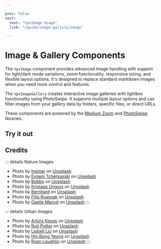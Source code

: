 ```yaml
---

prev: false
next:
  text: "VpvImage Usage"
  link: "/guide/image-gallery/image"

---
```


# Image & Gallery Components

The `VpvImage` component provides advanced image handling with support for light/dark mode variations, zoom functionality, responsive sizing, and flexible layout options. It's designed to replace standard markdown images when you need more control and features.

The `VpvImageGallery` creates interactive image galleries with lightbox functionality using PhotoSwipe. It supports multiple layout options and can filter images from your gallery data by folders, specific files, or direct URLs.

These components are powered by the [Medium Zoom](https://github.com/francoischalifour/medium-zoom) and [PhotoSwipe](https://github.com/dimsemenov/PhotoSwipe) libraries.

## Try it out

<VpvImageGallery
    headerTitle="Demo of VpvImageGallery"
    headerSubtitle="This is a demo of the VpvImageGallery component"
    headerDate="2025-10-01"
    :folders="['/gallery/nature', '/gallery/urban']"
/>

## Credits

::: details Nature Images

- Photo by <a href="https://unsplash.com/@foggyscenery?utm_source=unsplash&utm_medium=referral&utm_content=creditCopyText">Ingmar</a> on <a href="https://unsplash.com/photos/a-red-mushroom-with-white-spots-in-a-forest-1lXWi3blBmI?utm_source=unsplash&utm_medium=referral&utm_content=creditCopyText">Unsplash</a>
- Photo by <a href="https://unsplash.com/@evgenit?utm_source=unsplash&utm_medium=referral&utm_content=creditCopyText">Evgeni Tcherkasski</a> on <a href="https://unsplash.com/photos/waterfall-cascading-down-mossy-rocks-in-a-lush-forest-4I12DYcs0tc?utm_source=unsplash&utm_medium=referral&utm_content=creditCopyText">Unsplash</a>
- Photo by <a href="https://unsplash.com/@thapapawan?utm_source=unsplash&utm_medium=referral&utm_content=creditCopyText">Bobby</a> on <a href="https://unsplash.com/photos/abstract-pattern-of-blue-and-white-textures-oeMBcVDmCY8?utm_source=unsplash&utm_medium=referral&utm_content=creditCopyText">Unsplash</a>
- Photo by <a href="https://unsplash.com/@kristapsungurs?utm_source=unsplash&utm_medium=referral&utm_content=creditCopyText">Kristaps Ungurs</a> on <a href="https://unsplash.com/photos/autumn-trees-line-a-winding-country-road-from-above-Tl_P1oW69HE?utm_source=unsplash&utm_medium=referral&utm_content=creditCopyText">Unsplash</a>
- Photo by <a href="https://unsplash.com/@bernhardbar?utm_source=unsplash&utm_medium=referral&utm_content=creditCopyText">Bernhard</a> on <a href="https://unsplash.com/photos/a-river-surrounded-by-snow-covered-trees-and-mountains-oTBY78rZcEU?utm_source=unsplash&utm_medium=referral&utm_content=creditCopyText">Unsplash</a>
- Photo by <a href="https://unsplash.com/@filipkvasnak?utm_source=unsplash&utm_medium=referral&utm_content=creditCopyText">Filip Kvasnak</a> on <a href="https://unsplash.com/photos/a-black-and-white-photo-of-a-mountain-range-2914e-Ia138?utm_source=unsplash&utm_medium=referral&utm_content=creditCopyText">Unsplash</a>
- Photo by <a href="https://unsplash.com/@gaellemarcel?utm_source=unsplash&utm_medium=referral&utm_content=creditCopyText">Gaelle Marcel</a> on <a href="https://unsplash.com/photos/purple-asters-bloom-in-warm-hazy-sunlight-w_xwPUPvncA?utm_source=unsplash&utm_medium=referral&utm_content=creditCopyText">Unsplash</a>
:::

::: details Urban Images

- Photo by <a href="https://unsplash.com/@skvaad?utm_source=unsplash&utm_medium=referral&utm_content=creditCopyText">Artūrs Ķipsts</a> on <a href="https://unsplash.com/photos/cars-parked-on-side-of-the-road-during-night-time-p0AtyWl6Sf4?utm_source=unsplash&utm_medium=referral&utm_content=creditCopyText">Unsplash</a>
- Photo by <a href="https://unsplash.com/@robpotter?utm_source=unsplash&utm_medium=referral&utm_content=creditCopyText">Rob Potter</a> on <a href="https://unsplash.com/photos/a-city-street-with-tall-buildings-in-the-background-og1vv4QUEXs?utm_source=unsplash&utm_medium=referral&utm_content=creditCopyText">Unsplash</a>
- Photo by <a href="https://unsplash.com/@liobell?utm_source=unsplash&utm_medium=referral&utm_content=creditCopyText">Liobell Liu</a> on <a href="https://unsplash.com/photos/a-city-street-at-dusk-with-a-large-building-in-the-background-CzFB72NuKP8?utm_source=unsplash&utm_medium=referral&utm_content=creditCopyText">Unsplash</a>
- Photo by <a href="https://unsplash.com/@hinbong?utm_source=unsplash&utm_medium=referral&utm_content=creditCopyText">Hin Bong Yeung</a> on <a href="https://unsplash.com/photos/empty-tunnel-pathway-with-graffiti-walls-jF946mh5QrA?utm_source=unsplash&utm_medium=referral&utm_content=creditCopyText">Unsplash</a>
- Photo by <a href="https://unsplash.com/@rylo444?utm_source=unsplash&utm_medium=referral&utm_content=creditCopyText">Ryan Loughlin</a> on <a href="https://unsplash.com/photos/low-light-photo-of-group-people-in-restaurant-8cLxPIIEYzo?utm_source=unsplash&utm_medium=referral&utm_content=creditCopyText">Unsplash</a>
:::